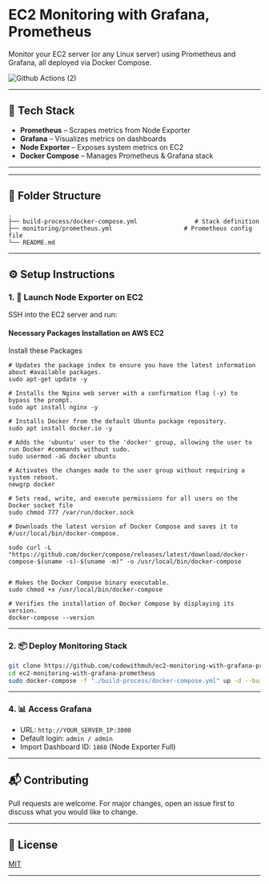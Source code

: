 # EC2 Monitoring with Grafana, Prometheus

Monitor your EC2 server (or any Linux server) using Prometheus and Grafana, all deployed via Docker Compose.

![Github Actions (2)](https://github.com/user-attachments/assets/21f778a9-2216-4537-9792-2f873584aa8e)

---

## 🚀 Tech Stack

- **Prometheus** – Scrapes metrics from Node Exporter
- **Grafana** – Visualizes metrics on dashboards
- **Node Exporter** – Exposes system metrics on EC2
- **Docker Compose** – Manages Prometheus & Grafana stack

---

---

## 📁 Folder Structure

```
.
├── build-process/docker-compose.yml                # Stack definition
├── monitoring/prometheus.yml                    # Prometheus config file
└── README.md
```

---

## ⚙️ Setup Instructions

### 1. 🚀 Launch Node Exporter on EC2
SSH into the EC2 server and run:

#### Necessary Packages Installation on AWS EC2
Install these Packages

```
# Updates the package index to ensure you have the latest information about #available packages.
sudo apt-get update -y

# Installs the Nginx web server with a confirmation flag (-y) to bypass the prompt.
sudo apt install nginx -y

# Installs Docker from the default Ubuntu package repository.
sudo apt install docker.io -y

# Adds the 'ubuntu' user to the 'docker' group, allowing the user to run Docker #commands without sudo.
sudo usermod -aG docker ubuntu

# Activates the changes made to the user group without requiring a system reboot.
newgrp docker

# Sets read, write, and execute permissions for all users on the Docker socket file 
sudo chmod 777 /var/run/docker.sock

# Downloads the latest version of Docker Compose and saves it to #/usr/local/bin/docker-compose.

sudo curl -L "https://github.com/docker/compose/releases/latest/download/docker-compose-$(uname -s)-$(uname -m)" -o /usr/local/bin/docker-compose


# Makes the Docker Compose binary executable.
sudo chmod +x /usr/local/bin/docker-compose

# Verifies the installation of Docker Compose by displaying its version.
docker-compose --version 

```



---

### 2. 📦 Deploy Monitoring Stack

```bash
git clone https://github.com/codewithmuh/ec2-monitoring-with-grafana-prometheus.git
cd ec2-monitoring-with-grafana-prometheus
sudo docker-compose -f "./build-process/docker-compose.yml" up -d --build
```

---


### 4. 📊 Access Grafana

- URL: `http://YOUR_SERVER_IP:3000`
- Default login: `admin / admin`
- Import Dashboard ID: `1860` (Node Exporter Full)

---


## 📬 Contributing

Pull requests are welcome. For major changes, open an issue first to discuss what you would like to change.

---

## 📝 License

[MIT](LICENSE)

---
